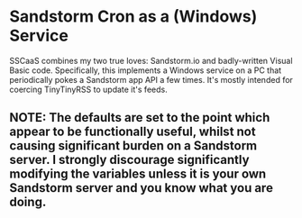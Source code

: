 # Sandstorm Cron as a (Windows) Service

SSCaaS combines my two true loves: Sandstorm.io and badly-written Visual Basic code. Specifically, this implements a Windows service on a PC that periodically pokes a Sandstorm app API a few times. It's mostly intended for coercing TinyTinyRSS to update it's feeds.

## NOTE: The defaults are set to the point which appear to be functionally useful, whilst not causing significant burden on a Sandstorm server. I strongly discourage significantly modifying the variables unless it is your own Sandstorm server and you know what you are doing.